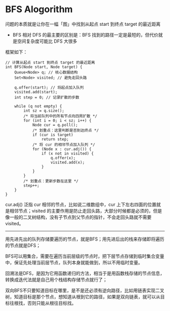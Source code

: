 # BFS Alogorithm

问题的本质就是让你在一幅「图」中找到从起点 start 到终点 target 的最近距离

- BFS 相对 DFS 的最主要的区别是：BFS 找到的路径一定是最短的，但代价就是空间复杂度可能比 DFS 大很多

框架如下：
```
// 计算从起点 start 到终点 target 的最近距离
int BFS(Node start, Node target) {
    Queue<Node> q; // 核心数据结构
    Set<Node> visited; // 避免走回头路
    
    q.offer(start); // 将起点加入队列
    visited.add(start);
    int step = 0; // 记录扩散的步数

    while (q not empty) {
        int sz = q.size();
        /* 将当前队列中的所有节点向四周扩散 */
        for (int i = 0; i < sz; i++) {
            Node cur = q.poll();
            /* 划重点：这里判断是否到达终点 */
            if (cur is target)
                return step;
            /* 将 cur 的相邻节点加入队列 */
            for (Node x : cur.adj()) {
                if (x not in visited) {
                    q.offer(x);
                    visited.add(x);
                }
            }
        }
        /* 划重点：更新步数在这里 */
        step++;
    }
}
```
cur.adj() 泛指 cur 相邻的节点，比如说二维数组中，cur 上下左右四面的位置就是相邻节点；visited 的主要作用是防止走回头路，大部分时候都是必须的，但是像一般的二叉树结构，没有子节点到父节点的指针，不会走回头路就不需要 visited。

---

用先进先出的队列存储要遍历的节点，就是BFS；用先进后出的栈来存储即将遍历的节点就是DFS；

BFS可以用集合，需要在遍历当前层级的节点时，把下层节点存储到临时集合变量中，保证先处理当前层节点，队列本身就能做到，所以不用临时变量。

回溯法是DFS，是因为它用函数递归的方法，相当于是用函数栈存储的节点信息，转换成迭代法就是自己用个栈结构存储节点就行了；

双向BFS不只要知道目标在哪里，是不是还必须有逆向路径，比如用链表实现二叉树，知道目标是那个节点，想知道从根到它的路径，如果是双向链表，就可以从目标往根找，否则只能从根往目标找。

